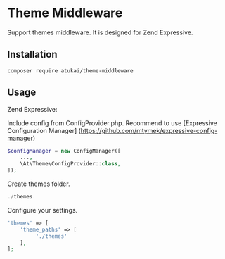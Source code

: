 # Theme Middleware
Support themes middleware. It is designed for Zend Expressive.

## Installation

`composer require atukai/theme-middleware`

## Usage

Zend Expressive:

Include config from ConfigProvider.php. Recommend to use [Expressive Configuration Manager]
(https://github.com/mtymek/expressive-config-manager)

```php
$configManager = new ConfigManager([
    ...,
    \At\Theme\ConfigProvider::class,
]);
``` 
 
Create themes folder.

```php
./themes
``` 
 
Configure your settings. 

```php
'themes' => [
    'theme_paths' => [
         './themes'        
    ],
];
```


